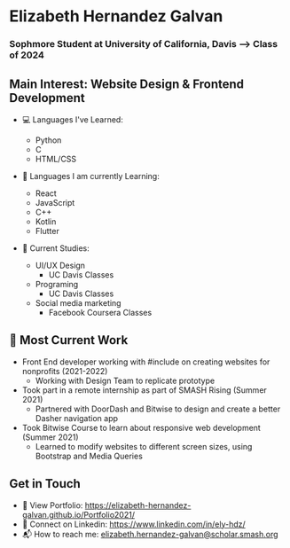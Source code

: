 
# Elizabeth Hernandez Galvan
### **Sophmore Student at University of California, Davis --> Class of 2024**

## Main Interest: Website Design & Frontend Development
- :computer: Languages I've Learned:
  - Python
  - C
  - HTML/CSS
  
- :open_file_folder: Languages I am currently Learning:
  - React
  - JavaScript
  - C++
  - Kotlin
  - Flutter
  
- :school: Current Studies: 
  - UI/UX Design
    - UC Davis Classes
  - Programing
    - UC Davis Classes
  - Social media marketing
    - Facebook Coursera Classes
    
## :office: Most Current Work
  - Front End developer working with #include on creating websites for nonprofits (2021-2022)
    - Working with Design Team to replicate prototype 
  - Took part in a remote internship as part of SMASH Rising (Summer 2021)
    - Partnered with DoorDash and Bitwise to design and create a better Dasher navigation app
  - Took Bitwise Course to learn about responsive web development (Summer 2021)
    - Learned to modify websites to different screen sizes, using Bootstrap and Media Queries

## Get in Touch
- :art: View Portfolio: https://elizabeth-hernandez-galvan.github.io/Portfolio2021/
- :busts_in_silhouette: Connect on Linkedin: https://www.linkedin.com/in/ely-hdz/
- :mailbox_with_mail: How to reach me: [elizabeth.hernandez-galvan@scholar.smash.org](elizabeth.hernandez-galvan@scholar.smash.org)
